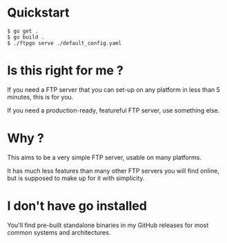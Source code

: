 # Quickstart

```
$ go get .
$ go build .
$ ./ftpgo serve ./default_config.yaml
```

# Is this right for me ?

If you need a FTP server that you can set-up on any platform in less
than 5 minutes, this is for you.

If you need a production-ready, featureful FTP server, use something else.

# Why ?

This aims to be a very simple FTP server, usable on many platforms.

It has much less features than many other FTP servers you will find online,
but is supposed to make up for it with simplicity.

# I don't have go installed

You'll find pre-built standalone binaries in my GitHub releases
for most common systems and architectures.

